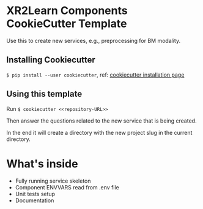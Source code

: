 # XR2Learn Components CookieCutter Template
Use this to create new services, e.g., preprocessing for BM modality.


## Installing Cookiecutter
`$ pip install --user cookiecutter`, ref: [cookiecutter installation page](https://cookiecutter.readthedocs.io/en/latest/installation.html)

## Using this template

Run `$ cookiecutter <<repository-URL>>`


Then answer the questions related to the new service that is being created.

In the end it will create a directory with the new project slug in the current directory.

# What's inside

* Fully running service skeleton
* Component ENVVARS read from .env file
* Unit tests setup
* Documentation